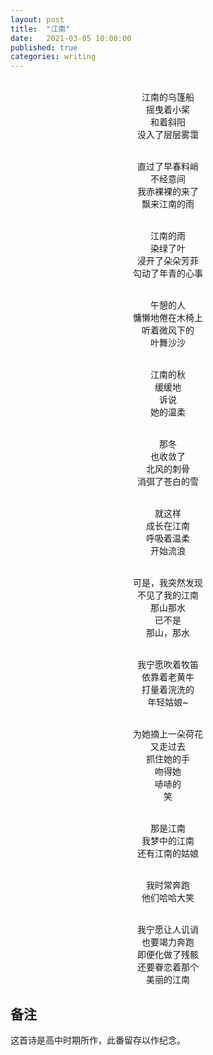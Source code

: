 ```yaml
---
layout: post
title:  "江南"
date:   2021-03-05 10:00:00
published: true
categories: writing
---
```


<center><br/>
江南的乌篷船<br/>
摇曳着小桨<br/>
和着斜阳<br/>
没入了层层雾霭<br/><br/>

 

直过了早春料峭<br/>
不经意间<br/>
我赤裸裸的来了<br/>
飘来江南的雨<br/><br/>

 

江南的雨<br/>
染绿了叶<br/>
浸开了朵朵芳菲<br/> 
勾动了年青的心事<br/><br/>

 

午憩的人<br/>
慵懒地倦在木椅上<br/> 
听着微风下的<br/>
叶舞沙沙<br/><br/>

 

江南的秋<br/>
缓缓地<br/>
诉说<br/>
她的温柔<br/><br/>

 

那冬<br/>
也收敛了<br/>
北风的刺骨<br/>
消弭了苍白的雪<br/><br/>

 

就这样<br/>
成长在江南<br/>
呼吸着温柔<br/>
开始流浪<br/><br/>

 
可是，我突然发现<br/>
不见了我的江南<br/>
那山那水<br/>
已不是<br/>
那山，那水<br/><br/>

 

我宁愿吹着牧笛<br/>
依靠着老黄牛<br/>
打量着浣洗的<br/>
年轻姑娘~<br/><br/>

 

为她摘上一朵荷花<br/>
又走过去<br/>
抓住她的手<br/>
吻得她<br/>
哧哧的<br/>
笑<br/><br/>

 
那是江南<br/>
我梦中的江南<br/> 
还有江南的姑娘<br/><br/>

 

我时常奔跑<br/>
他们哈哈大笑<br/><br/>

我宁愿让人讥诮<br/>
也要竭力奔跑<br/>
即便化做了残骸<br/>
还要眷恋着那个<br/>
美丽的江南<br/>

</center>

## 备注

这首诗是高中时期所作，此番留存以作纪念。